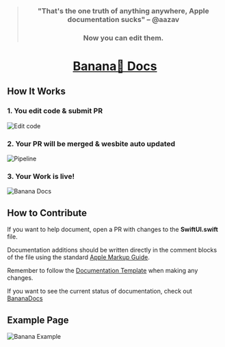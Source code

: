 > <h3 align="center"> "That's the one truth of anything anywhere, Apple documentation sucks" – @aazav </h3>
> <h3 align="center"> <b>Now you can edit them. </b></h3> 

<h1 align="center"> <a href= "https://bananadocs.org"> Banana🍌 Docs </a> </h1>


## How It Works

### 1. You edit code & submit PR 
![Edit code](https://i.ibb.co/HYLx4JR/Screen-Shot-2021-01-22-at-2-42-29-PM.jpg)
### 2. Your PR will be merged & wesbite auto updated 
![Pipeline](https://i.ibb.co/L51XLc8/Screen-Shot-2021-01-22-at-5-30-40-PM.png)
### 3. Your Work is live! 
![Banana Docs](https://i.ibb.co/wpQHbPj/Screen-Shot-2021-01-22-at-2-08-24-PM.jpg)


## How to Contribute

If you want to help document, open a PR with changes to the __SwiftUI.swift__ file. 

Documentation additions should be written directly in the comment blocks of the file using the standard [Apple Markup Guide](https://developer.apple.com/library/archive/documentation/Xcode/Reference/xcode_markup_formatting_ref/index.html#//apple_ref/doc/uid/TP40016497-CH2-SW1). 

Remember to follow the [Documentation Template](https://github.com/BananaDocs/BananaDocs/wiki/Documentation-Template) when making any changes. 

If you want to see the current status of documentation, check out [BananaDocs](https://bananadocs.org)


## Example Page 
![Banana Example](https://i.ibb.co/NN7cKSB/bananadocs-org-d-buttonstyle-2.jpg)

